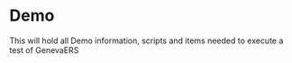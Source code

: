 # Demo
This will hold all Demo information, scripts and items needed to execute a test of GenevaERS
